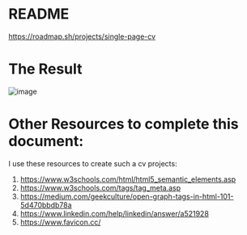 # README
https://roadmap.sh/projects/single-page-cv
# The Result
![image](https://github.com/user-attachments/assets/4f9b3877-8524-46c5-a3df-e9536d3fb2e0)

# Other Resources to complete this document:
I use these resources to create such a cv projects:
1)	https://www.w3schools.com/html/html5_semantic_elements.asp
2)  https://www.w3schools.com/tags/tag_meta.asp
3)	https://medium.com/geekculture/open-graph-tags-in-html-101-5d470bbdb78a
4)	https://www.linkedin.com/help/linkedin/answer/a521928
5)  https://www.favicon.cc/
